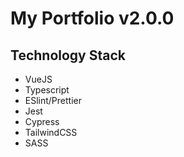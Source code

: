# My Portfolio v2.0.0

## Technology Stack
- VueJS
- Typescript
- ESlint/Prettier
- Jest
- Cypress
- TailwindCSS
- SASS
